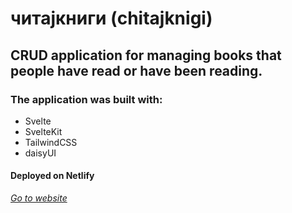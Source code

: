 # читајкниги (chitajknigi)

## CRUD application for managing books that people have read or have been reading.

### The application was built with:

- Svelte
- SvelteKit
- TailwindCSS
- daisyUI

#### Deployed on Netlify

[_Go to website_](https://chitajknigi.andrijan.xyz/)
